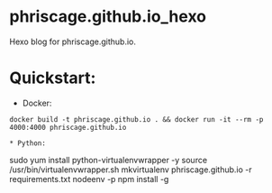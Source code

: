 phriscage.github.io_hexo
=====================

Hexo blog for phriscage.github.io.

Quickstart:
=====================
* Docker:
```
docker build -t phriscage.github.io . && docker run -it --rm -p 4000:4000 phriscage.github.io

* Python:
```
sudo yum install python-virtualenvwrapper -y
source /usr/bin/virtualenvwrapper.sh
mkvirtualenv phriscage.github.io -r requirements.txt
nodeenv -p
npm install -g
